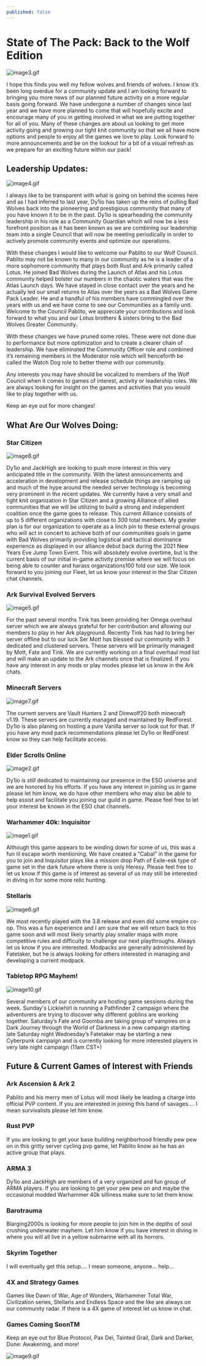 ```yaml
---
published: false
---
```

# State of The Pack: Back to the Wolf Edition

![image3.gif]({{site.baseurl}}/_drafts/image3.gif)

I hope this finds you well my fellow wolves and friends of wolves. I know it’s been long overdue for a community update and I am looking forward to bringing you more news of our planned future activity on a more regular basis going forward. We have undergone a number of changes since last year and we have more planned to come that will hopefully excite and encourage many of you in getting involved in what we are putting together for all of you. Many of these changes are about us looking to get more activity going and growing our tight knit community so that we all have more options and people to enjoy all the games we love to play. Look forward to more announcements and be on the lookout for a bit of a visual refresh as we prepare for an exciting future within our pack!

## Leadership Updates:

![image4.gif]({{site.baseurl}}/_drafts/image4.gif)

I always like to be transparent with what is going on behind the scenes here and as I had inferred to last year, Dy1io has taken up the reins of pulling Bad Wolves back into the pioneering and prestigious community that many of you have known it to be in the past. Dy1io is spearheading the community leadership in his role as a Community Guardian which will now be a less forefront position as it has been known as we are combining our leadership team into a single Council that will now be meeting periodically in order to actively promote community events and optimize our operations.

With these changes I would like to welcome our Pablito to our Wolf Council. Pablito may not be known to many in our community as he is a leader of a more sophomore community that plays both Rust and Ark primarily called Lotus. He joined Bad Wolves during the Launch of Atlas and his Lotus community helped bolster our numbers in the chaotic waters that was the Atlas Launch days. We have stayed in close contact over the years and he actually led our small returns to Atlas over the years as a Bad Wolves Game Pack Leader. He and a handful of his members have commingled over the years with us and we have come to see our Communities as a family unit. Welcome to the Council Pablito, we appreciate your contributions and look forward to what you and our Lotus brothers & sisters bring to the Bad Wolves Greater Community.

With these changes we have pruned some roles. These were not done due to performance but more optimization and to create a clearer chain of leadership. We have eliminated the Community Officer role and combined it’s remaining members in the Moderator role which will henceforth be called the Watch Dog role to better theme with our community.

Any interests you may have should be vocalized to members of the Wolf Council when it comes to games of interest, activity or leadership roles. We are always looking for insight on the games and activities that you would like to play together with us.

Keep an eye out for more changes!


## What Are Our Wolves Doing:


### Star Citizen

![image8.gif]({{site.baseurl}}/_drafts/image8.gif)

Dy1io and JackHigh are looking to push more interest in this very anticipated title in the community. With the latest announcements and acceleration in development and release schedule things are ramping up and much of the hype around the needed server technology is becoming very prominent in the recent updates. We currently have a very small and tight knit organization in Star Citizen and a growing Alliance of allied communities that we will be utilizing to build a strong and independent coalition once the game goes to release. This current Alliance consists of up to 5 different organizations with close to 300 total members. My greater plan is for our organization to operate as a linch pin to these external groups who will act in concert to achieve both of our communities goals in game with Bad Wolves primarily providing logistical and tactical dominance experience as displayed in our alliance debut back during the 2021 New Years Eve Jump Town Event. This will absolutely evolve overtime, but is the current basis of our initial in-game activity premise where we will focus on being able to counter and harass organizations100 fold our size. We look forward to you joining our Fleet, let us know your interest in the Star Citizen chat channels.



### Ark Survival Evolved Servers

![image5.gif]({{site.baseurl}}/_drafts/image5.gif)

For the past several months Tink has been providing her Omega overhaul server which we are always grateful for her contribution and allowing our members to play in her Ark playground. Recently Tink has had to bring her server offline but to our luck Ser Mott has blessed our community with 3 dedicated and clustered servers. These servers will be primarily managed by Mott, Fate and Tink. We are currently working on a final overhaul mod list and will make an update to the Ark channels once that is finalized. If you have any interest in any mods or play modes please let us know in the Ark chats.



### Minecraft Servers

![image7.gif]({{site.baseurl}}/_drafts/image7.gif)

The current servers are Vault Hunters 2 and Direwolf20 both minecraft v1.19. These servers are currently managed and maintained by RedForest. Dy1io is also planing on hosting a pure Vanilla server so look out for that. If you have any mod pack recommendations please let Dy1io or RedForest know so they can help facilitate access.


### Elder Scrolls Online

![image2.gif]({{site.baseurl}}/_drafts/image2.gif)

Dy1io is still dedicated to maintaining our presence in the ESO universe and we are honored by his efforts. If you have any interest in joining us in game please let him know, we do have other members who may also be able to help assist and facilitate you joining our guild in game. Please feel free to let your interest be known in the ESO chat channels.


### Warhammer 40k: Inquisitor

![image1.gif]({{site.baseurl}}/_drafts/image1.gif)

Although this game appears to be winding down for some of us, this was a fun lil escape worth mentioning. We have created a “Cabal” in the game for you to join and Inquisitor plays like a mission drop Path of Exile-esk type of game set in the dark future where there is only Heresy. Please feel free to let us know if this game is of interest as several of us may still be interested in diving in for some more relic hunting.


### Stellaris

![image6.gif]({{site.baseurl}}/_drafts/image6.gif)

We most recently played with the 3.8 release and even did some empire co-op. This was a fun experience and I am sure that we will return back to this game soon and will most likely smartly play smaller maps with more competitive rules and difficulty to challenge our next playthroughs. Always let us know if you are interested. Modpacks are generally administered by Fatetaker, but he is always looking for others interested in managing and developing a current modpack.



### Tabletop RPG Mayhem!

![image10.gif]({{site.baseurl}}/_drafts/image10.gif)

Several members of our community are hosting game sessions during the week.
Sunday's Lickiwhirl is running a Pathfinder 2 campaign where the adventurers are trying to discover why different goblins are working together.
Saturday’s Fate and Goomba are taking group of vampires on a Dark Journey through the World of Darkness in a new campaign starting late Saturday night
Wednesday’s Fatetaker may be starting a new Cyberpunk campaign and is currently looking for more interested players in very late night campaign (11am CST+)


## Future & Current Games of Interest with Friends


### Ark Ascension & Ark 2

Pablito and his merry men of Lotus will most likely be leading a charge into official PVP content. If you are interested in joining this band of savages…. I mean survivalists please let him know.

### Rust PVP

If you are looking to get your base building neighborhood friendly pew pew on in this gritty server cycling pvp game, let Pablito know as he has an active group that plays.

### ARMA 3

Dy1io and JackHigh are members of a very organized and fun group of ARMA players. If you are looking to get your pew pew on and maybe the occasional modded Warhammer 40k silliness make sure to let them know.

### Barotrauma

Blarging2000s is looking for more people to join him in the depths of soul crushing underwater mayhem. Let him know if you have interest in diving in where you will all live in a yellow submarine with all its horrors.



### Skyrim Together

I will eventually get this setup…. I mean someone, anyone… help…


### 4X and Strategy Games

Games like Dawn of War, Age of Wonders, Warhammer Total War, Civilization series, Stellaris and Endless Space and the like are always on our community radar. If there is a 4X game of interest let us know in chat.


### Games Coming SoonTM

Keep an eye out for Blue Protocol, Pax Dei, Tainted Grail, Dark and Darker, Dune: Awakening, and more!

![image9.gif]({{site.baseurl}}/_drafts/image9.gif)
